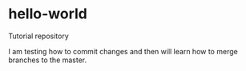 # hello-world
Tutorial repository

I am testing how to commit changes and then will learn how to merge branches to the master.
